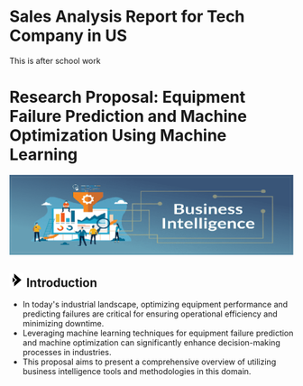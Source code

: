 # Sales Analysis Report for Tech Company in US
This is after school work

# Research Proposal: Equipment Failure Prediction and Machine Optimization Using Machine Learning
<img src="https://github.com/Bampet2003/BampetCapstone/blob/main/Business-Intelligence.png?raw=True">

## <img src="https://github.com/Bampet2003/BampetCapstone/blob/main/bullet_arrow.png?raw=True" alt="Sized Rocket" width="25px" height="25px"> Introduction 
-  In today's industrial landscape, optimizing equipment performance and predicting failures are critical for ensuring operational efficiency and minimizing downtime.
-  Leveraging machine learning techniques for equipment failure prediction and machine optimization can significantly enhance decision-making processes in industries.
-  This proposal aims to present a comprehensive overview of utilizing business intelligence tools and methodologies in this domain.


